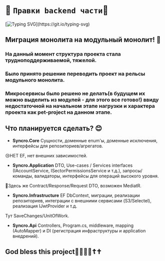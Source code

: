 # 👾 `Правки backend части`👾
[![Typing SVG](https://readme-typing-svg.herokuapp.com?font=Fira+Code&weight=600&duration=2000&pause=1000&color=F76262&width=435&lines=%D0%A3%D0%B4%D0%B0%D1%87%D0%B8+%D0%B4%D1%80%D1%83%D0%B7%D1%8C%D1%8F!)](https://git.io/typing-svg)

## Миграция монолита на модульный монолит! 🙌


### На данный момент структура проекта стала трудноподдерживаемой, тяжелой.

### Было принято решение переводить проект на рельсы модульного монолита.

### Микросервисы было решено не делать(в будущем их можно выделить из модулей - для этого все готово!) ввиду недостаточной на начальном этапе нагрузки и характера проекта как pet-project на данном этапе.


## Что планируется сделать? 😊

* **Syncro.Core**
Сущности, доменные enum'ы, доменные исключения, интерфейсы для репозиториев/агрегатов.

😢НЕТ EF, нет внешних зависимостей.

* **Syncro.Application**
DTO, Use-cases / Services interfaces (IAccountService, ISectorPermissionsService и т.д.), запросы/команды, валидаторы, интерфейсы для операций высокого уровня.

🤨Здесь же Contract/Response/Request DTO, возможен MediatR.

* **Syncro.Infrastructure**
EF DbContext, миграции, реализации репозиториев, интеграции с внешними сервисами (S3/Selectel), реализация IJwtProvider и т.д.

Тут SaveChanges/UnitOfWork.

* **Syncro.Api**
Controllers, Program.cs, middleware, mapping (AutoMapper) и DI (регистрация инфраструктуры и application внедрений).

## God bless this project🙌🙌⛪⛪☦️✝️ 